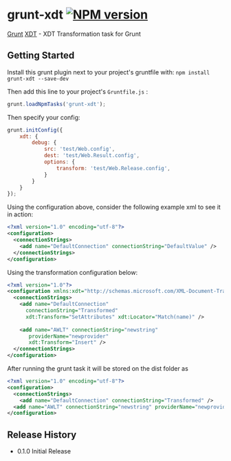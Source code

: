 # grunt-xdt [![NPM version](https://badge.fury.io/js/grunt-xdt.png)](http://badge.fury.io/js/grunt-xdt)

[Grunt][grunt] [XDT][xdt] - XDT Transformation task for Grunt


## Getting Started

Install this grunt plugin next to your project's gruntfile with: `npm install grunt-xdt --save-dev`

Then add this line to your project's `Gruntfile.js` :

```javascript
grunt.loadNpmTasks('grunt-xdt');
```

Then specify your config:

```javascript
grunt.initConfig({
    xdt: {
        debug: {
            src: 'test/Web.config',
            dest: 'test/Web.Result.config',
            options: {
                transform: 'test/Web.Release.config',
            }
        }
    }
});
```

Using the configuration above, consider the following example xml to see it in action:

```xml
<?xml version="1.0" encoding="utf-8"?>
<configuration>
  <connectionStrings>
    <add name="DefaultConnection" connectionString="DefaultValue" />
  </connectionStrings>
</configuration>
```

Using the transformation configuration below:

```xml
<?xml version="1.0"?>
<configuration xmlns:xdt="http://schemas.microsoft.com/XML-Document-Transform">
  <connectionStrings>
    <add name="DefaultConnection" 
      connectionString="Transformed" 
      xdt:Transform="SetAttributes" xdt:Locator="Match(name)" />
    
    <add name="AWLT" connectionString="newstring"
       providerName="newprovider"
       xdt:Transform="Insert" />
  </connectionStrings>
</configuration>
```

After running the grunt task it will be stored on the dist folder as

```xml
<?xml version="1.0" encoding="utf-8"?>
<configuration>
  <connectionStrings>
    <add name="DefaultConnection" connectionString="Transformed" />
  <add name="AWLT" connectionString="newstring" providerName="newprovider" /></connectionStrings>
</configuration>
```

[grunt]: https://github.com/gruntjs/grunt
[xdt]: http://msdn.microsoft.com/en-us/library/dd465326(v=vs.110).aspx

## Release History
* 0.1.0 Initial Release